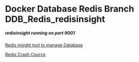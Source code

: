 # Docker Database Redis Branch DDB_Redis_redisinsight

##### redisinsight running on port 9001

[Redis insight tool to manage Database](https://www.youtube.com/watch?v=zCaYB83KrHU)

[Redis Crash Cource](https://www.youtube.com/watch?v=jgpVdJB2sKQ)

